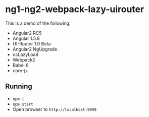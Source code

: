 # ng1-ng2-webpack-lazy-uirouter

This is a demo of the following:

- Angular2 RC5
- Angular 1.5.8
- UI-Router 1.0 Beta
- Angular2 NgUpgrade
- ocLazyLoad
- Webpack2
- Babel 6
- core-js

## Running
- `npm i`
- `npm start`
- Open browser to `http://localhost:9999`
